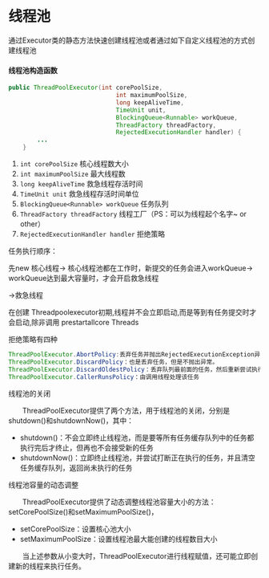 # 线程池

通过Executor类的静态方法快速创建线程池或者通过如下自定义线程池的方式创建线程池

#### 线程池构造函数

```java
public ThreadPoolExecutor(int corePoolSize,
                              int maximumPoolSize,
                              long keepAliveTime,
                              TimeUnit unit,
                              BlockingQueue<Runnable> workQueue,
                              ThreadFactory threadFactory,
                              RejectedExecutionHandler handler) {
        ...
    }
```

1. `int corePoolSize` 核心线程数大小
2. `int maximumPoolSize` 最大线程数
3. `long keepAliveTime` 救急线程存活时间
4. `TimeUnit unit` 救急线程存活时间单位
5. `BlockingQueue<Runnable> workQueue` 任务队列
6. `ThreadFactory threadFactory` 线程工厂（PS：可以为线程起个名字~ or other）
7. `RejectedExecutionHandler handler` 拒绝策略

任务执行顺序：

先new 核心线程-> 核心线程池都在工作时，新提交的任务会进入workQueue-> workQueue达到最大容量时，才会开启救急线程

->救急线程

在创建 Threadpoolexecutor初期,线程并不会立即启动,而是等到有任务提交时才会启动,除非调用
prestartallcore Threads

拒绝策略有四种

```java
ThreadPoolExecutor.AbortPolicy:丢弃任务并抛出RejectedExecutionException异常。
ThreadPoolExecutor.DiscardPolicy：也是丢弃任务，但是不抛出异常。
ThreadPoolExecutor.DiscardOldestPolicy：丢弃队列最前面的任务，然后重新尝试执行任务（重复此过程）
ThreadPoolExecutor.CallerRunsPolicy：由调用线程处理该任务
```

线程池的关闭

　　ThreadPoolExecutor提供了两个方法，用于线程池的关闭，分别是shutdown()和shutdownNow()，其中：

- shutdown()：不会立即终止线程池，而是要等所有任务缓存队列中的任务都执行完后才终止，但再也不会接受新的任务
- shutdownNow()：立即终止线程池，并尝试打断正在执行的任务，并且清空任务缓存队列，返回尚未执行的任务

线程池容量的动态调整

　　ThreadPoolExecutor提供了动态调整线程池容量大小的方法：setCorePoolSize()和setMaximumPoolSize()，

- setCorePoolSize：设置核心池大小
- setMaximumPoolSize：设置线程池最大能创建的线程数目大小

　　当上述参数从小变大时，ThreadPoolExecutor进行线程赋值，还可能立即创建新的线程来执行任务。
